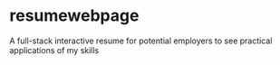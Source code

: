 # resumewebpage
A full-stack interactive resume for potential employers to see practical applications of my skills
